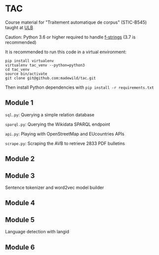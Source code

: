 # TAC

Course material for "Traitement automatique de corpus" (STIC-B545) taught at [ULB](https://ulb.be)

Caution: Python 3.6 or higher required to handle [f-strings](https://www.python.org/dev/peps/pep-0498/) (3.7 is recommended)

It is recommended to run this code in a virtual environment: 

```
pip install virtualenv
virtualenv tac_venv --python=python3
cd tac_venv
source bin/activate
git clone git@github.com:madewild/tac.git
```

Then install Python dependencies with `pip install -r requirements.txt`

## Module 1

`sql.py`: Querying a simple relation database

`sparql.py`: Querying the Wikidata SPARQL endpoint

`api.py`: Playing with OpenStreetMap and EUcountries APIs

`scrape.py`: Scraping the AVB to retrieve 2833 PDF bulletins

## Module 2

## Module 3

Sentence tokenizer and word2vec model builder

## Module 4

## Module 5

Language detection with langid

## Module 6
